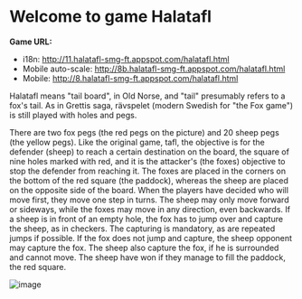 Welcome to game Halatafl
========
**Game URL:** 

- i18n: http://11.halatafl-smg-ft.appspot.com/halatafl.html
- Mobile auto-scale: http://8b.halatafl-smg-ft.appspot.com/halatafl.html
- Mobile: http://8.halatafl-smg-ft.appspot.com/halatafl.html

Halatafl means "tail board", in Old Norse, and "tail" presumably refers to a fox's tail. As in Grettis saga, rävspelet (modern Swedish for "the Fox game") is still played with holes and pegs.

There are two fox pegs (the red pegs on the picture) and 20 sheep pegs (the yellow pegs). Like the original game, tafl, the objective is for the defender (sheep) to reach a certain destination on the board, the square of nine holes marked with red, and it is the attacker's (the foxes) objective to stop the defender from reaching it. The foxes are placed in the corners on the bottom of the red square (the paddock), whereas the sheep are placed on the opposite side of the board. When the players have decided who will move first, they move one step in turns. The sheep may only move forward or sideways, while the foxes may move in any direction, even backwards. If a sheep is in front of an empty hole, the fox has to jump over and capture the sheep, as in checkers. The capturing is mandatory, as are repeated jumps if possible. If the fox does not jump and capture, the sheep opponent may capture the fox. The sheep also capture the fox, if he is surrounded and cannot move. The sheep have won if they manage to fill the paddock, the red square.

![image](https://github.com/Bailei/Halatafl/raw/master/The_fox_game.jpg)
